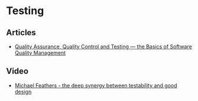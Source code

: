 # Testing

## Articles

- [Quality Assurance, Quality Control and Testing — the Basics of Software Quality Management](https://www.altexsoft.com/whitepapers/quality-assurance-quality-control-and-testing-the-basics-of-software-quality-management/)

## Video

- [Michael Feathers - the deep synergy between testability and good design](https://www.youtube.com/watch?v=4cVZvoFGJTU)
